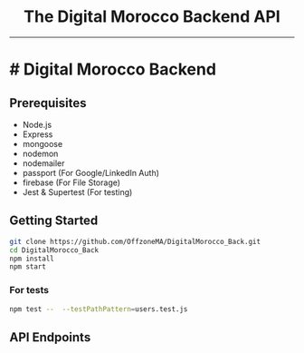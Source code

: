 
<h1 align="center">The Digital Morocco Backend API</h1>

------

# # Digital Morocco Backend


## Prerequisites

- Node.js 
- Express
- mongoose 
- nodemon
- nodemailer
- passport (For Google/LinkedIn Auth)
- firebase (For File Storage)
- Jest & Supertest (For testing)
## Getting Started
```bash
git clone https://github.com/OffzoneMA/DigitalMorocco_Back.git
cd DigitalMorocco_Back
npm install
npm start
```
### For tests
```bash
npm test --  --testPathPattern=users.test.js
```
## API Endpoints
